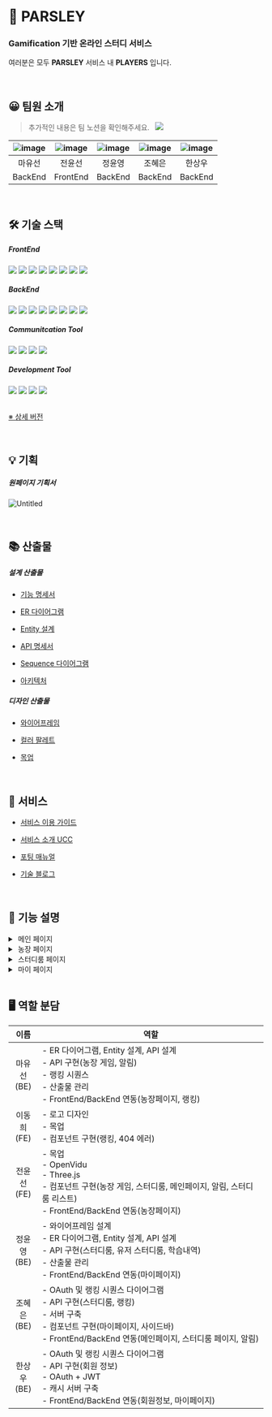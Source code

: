 # 🌿 PARSLEY

### Gamification 기반 온라인 스터디 서비스

여러분은 모두 **PARSLEY** 서비스 내 **PLAYERS** 입니다.

<br/>

## 😀 팀원 소개

> 추가적인 내용은 팀 노션을 확인해주세요. &nbsp;  <a href="https://a604-parsley.notion.site/PARSLEY-ddbf2ca01542404296b51103309eff9e"><img src="https://img.shields.io/badge/team_notion-628D54?style=for-the-badge&logo=notion&logoColor=white"></a>

|![image](https://lab.ssafy.com/s07-webmobile1-sub2/S07P12A604/uploads/0feb6879cc7eaa9cf9ae9b2b642de95a/image.png)|![image](https://lab.ssafy.com/s07-webmobile1-sub2/S07P12A604/uploads/f9f26f52ef993875f8de897a996bf20a/image.png)|![image](https://lab.ssafy.com/s07-webmobile1-sub2/S07P12A604/uploads/94ee0f65fa1c3cf5da672607d19a52c4/image.png)|![image](https://lab.ssafy.com/s07-webmobile1-sub2/S07P12A604/uploads/fe7fdcffda57f33fdeb57a745177c4c0/image.png)|![image](https://lab.ssafy.com/s07-webmobile1-sub2/S07P12A604/uploads/eca0fac44096ffc6447ee79aa7d0a07a/image.png)|
|:---:|:---:|:---:|:---:|:---:|
|마유선|전윤선|정윤영|조혜은|한상우|
|BackEnd|FrontEnd|BackEnd|BackEnd|BackEnd|

<br/>

## 🛠 기술 스택

##### FrontEnd
<img src="https://img.shields.io/badge/html5-E34F26?style=for-the-badge&logo=html5&logoColor=white">
<img src="https://img.shields.io/badge/css-1572B6?style=for-the-badge&logo=css3&logoColor=white">
<img src="https://img.shields.io/badge/javascript-F7DF1E?style=for-the-badge&logo=javascript&logoColor=black">
<img src="https://img.shields.io/badge/react-61DAFB?style=for-the-badge&logo=react&logoColor=black">
<img src="https://img.shields.io/badge/redux-764ABC?style=for-the-badge&logo=redux&logoColor=white">
<img src="https://img.shields.io/badge/node.js-339933?style=for-the-badge&logo=Node.js&logoColor=white">
<img src="https://img.shields.io/badge/three.js-000000?style=for-the-badge&logo=three.js&logoColor=white">
<img src="https://img.shields.io/badge/webrtc-333333?style=for-the-badge&logo=webrtc&logoColor=white">

<br/>

##### BackEnd
<img src="https://img.shields.io/badge/java-007396?style=for-the-badge&logo=java&logoColor=white">
<img src="https://img.shields.io/badge/mysql-4479A1?style=for-the-badge&logo=mysql&logoColor=white">
<img src="https://img.shields.io/badge/springboot-6DB33F?style=for-the-badge&logo=springboot&logoColor=white">
<img src="https://img.shields.io/badge/aws-FF9900?style=for-the-badge&logo=amazonaws&logoColor=white">
<img src="https://img.shields.io/badge/ec2-FF9900?style=for-the-badge&logo=amazonec2&logoColor=white">
<img src="https://img.shields.io/badge/s3-569A31?style=for-the-badge&logo=amazons3&logoColor=white">
<img src="https://img.shields.io/badge/redis-DC382D?style=for-the-badge&logo=redis&logoColor=white">
<img src="https://img.shields.io/badge/nginx-009639?style=for-the-badge&logo=nginx&logoColor=white">

<br/>

##### Communitcation Tool
<img src="https://img.shields.io/badge/gitlab-FC6D26?style=for-the-badge&logo=gitlab&logoColor=white">
<img src="https://img.shields.io/badge/jira-0052CC?style=for-the-badge&logo=jira&logoColor=white">
<img src="https://img.shields.io/badge/mattermost-0058CC?style=for-the-badge&logo=mattermost&logoColor=white">
<img src="https://img.shields.io/badge/notion-000000?style=for-the-badge&logo=notion&logoColor=white">

<br/>

##### Development Tool
<img src="https://img.shields.io/badge/vscode-007ACC?style=for-the-badge&logo=visualstudiocode&logoColor=white">
<img src="https://img.shields.io/badge/intellij-000000?style=for-the-badge&logo=intellijidea&logoColor=white">
<img src="https://img.shields.io/badge/mysql_workbench-4479A1?style=for-the-badge&logo=mysql&logoColor=white">
<img src="https://img.shields.io/badge/docker-2496ED?style=for-the-badge&logo=docker&logoColor=white">


<br/>
<br/>

[※ 상세 버전](https://a604-parsley.notion.site/3325d9a0886a459fb79e967c08a3d33c)

<br/>

## 💡 기획

##### 원페이지 기획서
![[Untitled](/uploads/b13adc9da368cf5444183ff997cf3cf3/image.png)](https://lab.ssafy.com/s07-webmobile1-sub2/S07P12A604/uploads/b13adc9da368cf5444183ff997cf3cf3/image.png)

<!-- ##### 기능 마인드맵
![Untitled](https://s3.us-west-2.amazonaws.com/secure.notion-static.com/82462a1b-ed23-45ac-8c07-8a9bfc8b2659/Untitled.png?X-Amz-Algorithm=AWS4-HMAC-SHA256&X-Amz-Content-Sha256=UNSIGNED-PAYLOAD&X-Amz-Credential=AKIAT73L2G45EIPT3X45%2F20220904%2Fus-west-2%2Fs3%2Faws4_request&X-Amz-Date=20220904T075043Z&X-Amz-Expires=86400&X-Amz-Signature=0fc8737142b2dfc4966ca0088100f36c20b97af275757247a08e4b32b1f89f7e&X-Amz-SignedHeaders=host&response-content-disposition=filename%20%3D%22Untitled.png%22&x-id=GetObject)
 -->
<br/>


## 📚 산출물

##### 설계 산출물

* [기능 명세서](https://a604-parsley.notion.site/c1d021a1eb0e4e1b815d84f3db48521d)

* [ER 다이어그램](https://a604-parsley.notion.site/ER-Diagram-ac1c1b88f7b44aa1a75591a35b422879)

* [Entity 설계](https://a604-parsley.notion.site/Entity-a56eb88b48a34b358529adf3cab73b1b)

* [API 명세서](https://a604-parsley.notion.site/API-0b2794a89678471eac820288255f8929)

* [Sequence 다이어그램](https://a604-parsley.notion.site/Sequence-Diagram-ce431b5725674fc49cd0928150390bc9)

* [아키텍처](https://a604-parsley.notion.site/60c50827fbd74758bae5b2ec53b5251b)

##### 디자인 산출물

* [와이어프레임](https://a604-parsley.notion.site/7c2ad150f99240f2a5782e1962cf0b8d)

* [컬러 팔레트](https://a604-parsley.notion.site/16927504342c436eafaca6391040e0ae)

* [목업](https://a604-parsley.notion.site/eccbc66413734cf99c264947e7ec7904)


<br/>

## 🌿 서비스

* [서비스 이용 가이드](https://a604-parsley.notion.site/41bc2ed396ed4509a9d586e1ee4f17c1)

* [서비스 소개 UCC](https://a604-parsley.notion.site/UCC-79df0b8fc3c04031b54d5bc7f0482694)

* [포팅 매뉴얼](https://a604-parsley.notion.site/812f688f107241cfbdb23477b7230e75?v=b360c39e96de47b299f263b29effe916)

* [기술 블로그](https://a604-parsley.notion.site/04e2d358448b4a56b07f777e8a675ed8)

<br/>

## 🌳 기능 설명

<details>
<summary>&nbsp;메인 페이지</summary>
<div markdown="1">

![image](/uploads/bff7475db6d9ed0cb30e45e1661e039d/image.png)

</div>
</details>

<details>
<summary>&nbsp;농장 페이지</summary>
<div markdown="1">

![image](/uploads/44e1a89aace476a1f14d25cf70f48aec/image.png)
> [농장 상세 정보](https://www.notion.so/a604-parsley/9175fa6fd77e47e8ad7a9c9007baced7)

</div>
</details>

<details>
<summary>&nbsp;스터디룸 페이지</summary>
<div markdown="1">

![image](/uploads/396be0190635fa89dcaa9c0ab314819a/image.png)

</div>
</details>

<details>
<summary>&nbsp;마이 페이지</summary>
<div markdown="1">

![image](/uploads/e3a08c95705919798980d045f97ccafa/image.png)

</div>
</details>

<br/>

## 🖥 역할 분담

|이름|역할|
|:---:|---|
|마유선 <br/> (BE)| - ER 다이어그램, Entity 설계, API 설계 <br/> - API 구현(농장 게임, 알림) <br/> - 랭킹 시퀀스 <br/> - 산출물 관리 <br/> - FrontEnd/BackEnd 연동(농장페이지, 랭킹)|
|이동희 <br/> (FE)| - 로고 디자인 <br/> - 목업 <br/> - 컴포넌트 구현(랭킹, 404 에러)|
|전윤선 <br/> (FE)| - 목업 <br/> - OpenVidu <br/> - Three.js <br/> - 컴포넌트 구현(농장 게임, 스터디룸, 메인페이지, 알림, 스터디룸 리스트) <br/> - FrontEnd/BackEnd 연동(농장페이지)|
|정윤영 <br/> (BE)| - 와이어프레임 설계 <br/> - ER 다이어그램, Entity 설계, API 설계 <br/> - API 구현(스터디룸, 유저 스터디룸, 학습내역) <br/> - 산출물 관리 <br/> - FrontEnd/BackEnd 연동(마이페이지)|
|조혜은 <br/> (BE)| - OAuth 및 랭킹 시퀀스 다이어그램 <br/> - API 구현(스터디룸, 랭킹) <br/> - 서버 구축 <br/> - 컴포넌트 구현(마이페이지, 사이드바) <br/> - FrontEnd/BackEnd 연동(메인페이지, 스터디룸 페이지, 알림)|
|한상우 <br/> (BE)| - OAuth 및 랭킹 시퀀스 다이어그램 <br/> - API 구현(회원 정보) <br/> - OAuth + JWT <br/> - 캐시 서버 구축 <br/> - FrontEnd/BackEnd 연동(회원정보, 마이페이지)|

<br/>

